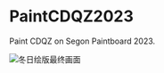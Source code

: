 # PaintCDQZ2023

Paint CDQZ on Segon Paintboard 2023.

![冬日绘版最终画面](https://user-images.githubusercontent.com/95968907/210914033-ee16917f-9649-40bf-a1bd-43b0a12f2919.png)
